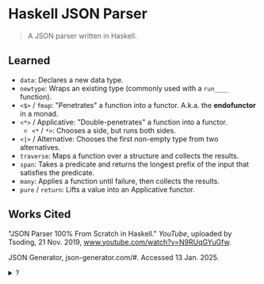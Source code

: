 # Haskell JSON Parser

> A JSON parser written in Haskell.

## Learned

- `data`: Declares a new data type.
- `newtype`: Wraps an existing type (commonly used with a `run____` function).
- `<$>` / `fmap`: "Penetrates" a function into a functor. A.k.a. the **endofunctor** in a monad.
- `<*>` / Applicative: "Double-penetrates" a function into a functor.
    - `<*` / `*>`: Chooses a side, but runs both sides.
- `<|>` / Alternative: Chooses the first non-empty type from two alternatives.
- `traverse`: Maps a function over a structure and collects the results.
- `span`: Takes a predicate and returns the longest prefix of the input that satisfies the predicate.
- `many`: Applies a function until failure, then collects the results.
- `pure` / `return`: Lifts a value into an Applicative functor.

## Works Cited

"JSON Parser 100% From Scratch in Haskell." *YouTube*, uploaded by Tsoding, 21 Nov. 2019, www.youtube.com/watch?v=N9RUqGYuGfw.

JSON Generator, json-generator.com/#. Accessed 13 Jan. 2025.

<details>
    <summary>?</summary>
    By coincidence, JSON Generator generated my name on line 234 :)
</details>

